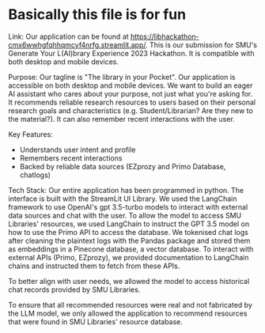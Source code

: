 # Basically this file is for fun

Link:
Our application can be found at https://libhackathon-cmx6wwhgfqhhqmcyf4nrfg.streamlit.app/. This is our submission for SMU's Generate Your L(AI)brary Experience 2023 Hackathon.
It is compatible with both desktop and mobile devices.

Purpose:
Our tagline is "The library in your Pocket". Our application is accessible on both desktop and mobile devices.
We want to build an eager AI assistant who cares about your purpose, not just what you're asking for. It recommends reliable research resources to users based on their personal research goals and characteristics (e.g. Student/Librarian? Are they new to the material?). It can also remember recent interactions with the user.

Key Features:
- Understands user intent and profile
- Remembers recent interactions
- Backed by reliable data sources (EZprozy and Primo Database, chatlogs)

Tech Stack:
Our entire application has been programmed in python.
The interface is built with the StreamLit UI Library.
We used the LangChain framework to use OpenAI's gpt 3.5-turbo models to interact with external data sources and chat with the user. To allow the model to access SMU Libraries' resources, we used LangChain to instruct the GPT 3.5 model on how to use the Primo API to access the database.
We tokenised chat logs after cleaning the plaintext logs with the Pandas package and stored them as embeddings in a Pinecone database, a vector database.
To interact with external APIs (Primo, EZprozy), we provided documentation to LangChain chains and instructed them to fetch from these APIs.

To better align with user needs, we allowed the model to access historical chat records provided by SMU Libraries.

To ensure that all recommended resources were real and not fabricated by the LLM model, we only allowed the application to recommend resources that were found in SMU Libraries' resource database.
